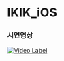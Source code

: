 # IKIK_iOS

### 시연영상
[![Video Label](http://img.youtube.com/vi/Q412VSAkng4/0.jpg)](https://youtu.be/Q412VSAkng4)
